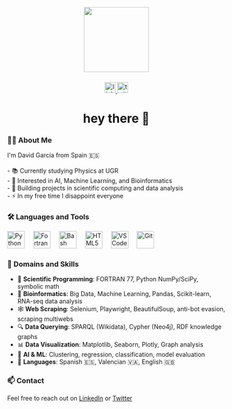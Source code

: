 <div align="center">
  <img height="150" src="https://img4.wikia.nocookie.net/__cb20111123100845/simpsons/images/d/db/Estonian_Dwarf.png" />
</div>

###

<div align="center">
  <a href="https://www.linkedin.com/in/davidgc17/">
    <img src="https://img.shields.io/static/v1?message=LinkedIn&logo=linkedin&label=&color=0077B5&logoColor=white&labelColor=&style=for-the-badge" height="25" alt="linkedin logo" />
  </a>
  <a href="https://twitter.com/davidgc17">
    <img src="https://img.shields.io/static/v1?message=Twitter&logo=twitter&label=&color=1DA1F2&logoColor=white&labelColor=&style=for-the-badge" height="25" alt="twitter logo" />
  </a>
</div>

###

<h1 align="center">hey there 👋</h1>

###

<h3 align="left">👨‍💻 About Me</h3>

<p align="left">
  I'm David García from Spain 🇪🇸<br><br>
  - 📚 Currently studying Physics at UGR<br>
  - 🧠 Interested in AI, Machine Learning, and Bioinformatics<br>
  - 🔬 Building projects in scientific computing and data analysis<br>
  - ⚡ In my free time I disappoint everyone
</p>

###

<h3 align="left">🛠 Languages and Tools</h3>

<div align="left">
  <!-- Core Languages -->
  <img src="https://cdn.jsdelivr.net/gh/devicons/devicon/icons/python/python-original.svg" height="40" alt="Python" />
  <img width="12" />
  <img src="https://cdn.jsdelivr.net/gh/devicons/devicon/icons/fortran/fortran-original.svg" height="40" alt="Fortran" />
  <img width="12" />
  <img src="https://cdn.jsdelivr.net/gh/devicons/devicon/icons/bash/bash-original.svg" height="40" alt="Bash" />
  <img width="12" />
  <img src="https://cdn.jsdelivr.net/gh/devicons/devicon/icons/html5/html5-original.svg" height="40" alt="HTML5" />

  <!-- Tools -->
  <img width="12" />
  <img src="https://cdn.jsdelivr.net/gh/devicons/devicon/icons/vscode/vscode-original.svg" height="40" alt="VSCode" />
  <img width="12" />
  <img src="https://cdn.jsdelivr.net/gh/devicons/devicon/icons/git/git-original.svg" height="40" alt="Git" />
</div>

###

<h3 align="left">📂 Domains and Skills</h3>

- 🧪 **Scientific Programming**: FORTRAN 77, Python NumPy/SciPy, symbolic math
- 🧬 **Bioinformatics**: Big Data, Machine Learning, Pandas, Scikit-learn, RNA-seq data analysis
- 🕸 **Web Scraping**: Selenium, Playwright, BeautifulSoup, anti-bot evasion, scraping multiwebs
- 🔍 **Data Querying**: SPARQL (Wikidata), Cypher (Neo4j), RDF knowledge graphs
- 📊 **Data Visualization**: Matplotlib, Seaborn, Plotly, Graph analysis
- 🧠 **AI & ML**: Clustering, regression, classification, model evaluation
- 📘 **Languages**: Spanish 🇪🇸, Valencian 🇻🇦, English 🇬🇧

###

<h3 align="left">📫 Contact</h3>

<p align="left">Feel free to reach out on <a href="https://www.linkedin.com/in/davidgc17/">LinkedIn</a> or <a href="https://twitter.com/davidgc17">Twitter</a></p>

